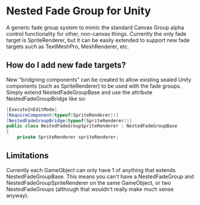 # Nested Fade Group for Unity
A generic fade group system to mimic the standard Canvas Group alpha control functionality for other, non-canvas things. Currently the only fade target is SpriteRenderer, but it can be easily extended to support new fade targets such as TextMeshPro, MeshRenderer, etc.

## How do I add new fade targets?
New "bridgning components" can be created to allow existing sealed Unity components (such as SpriteRenderer) to be used with the fade groups. Simply extend NestedFadeGroupBase and use the attribute NestedFadeGroupBridge like so:

```C#
[ExecuteInEditMode]
[RequireComponent(typeof(SpriteRenderer))]
[NestedFadeGroupBridge(typeof(SpriteRenderer))]
public class NestedFadeGroupSpriteRenderer : NestedFadeGroupBase
{
    private SpriteRenderer spriteRenderer;
```

## Limitations
Currently each GameObject can only have 1 of anything that extends NestedFadeGroupBase. This means you can't have a NestedFadeGroup and NestedFadeGroupSpriteRenderer on the same GameObject, or two NestedFadeGroups (although that wouldn't really make much sense anyway).
